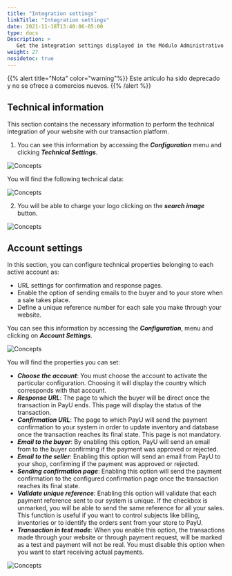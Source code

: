 ```yaml
---
title: "Integration settings"
linkTitle: "Integration settings"
date: 2021-11-18T13:40:06-05:00
type: docs
Description: >
   Get the integration settings displayed in the Módulo Administrativo.
weight: 27
nosidetoc: true
---
```


{{% alert title="Nota" color="warning"%}}
Este artículo ha sido deprecado y no se ofrece a comercios nuevos.
{{% /alert %}}

## Technical information
This section contains the necessary information to perform the technical integration of your website with our transaction platform.

1. You can see this information by accessing the _**Configuration**_ menu and clicking _**Technical Settings**_.

![Concepts](https://raw.githubusercontent.com/developers-payu-latam/developers-payu-latam.github.io/master/images/soluciones-adicionales/tecnica1-en.jpg)

You will find the following technical data:

![Concepts](https://raw.githubusercontent.com/developers-payu-latam/developers-payu-latam.github.io/master/images/soluciones-adicionales/tecnica2-en.jpg)

2. You will be able to charge your logo clicking on the _**search image**_ button.

![Concepts](https://raw.githubusercontent.com/developers-payu-latam/developers-payu-latam.github.io/master/images/soluciones-adicionales/tecnica3-en.jpg)
 
## Account settings
In this section, you can configure technical properties belonging to each active account as:
* URL settings for confirmation and response pages.
* Enable the option of sending emails to the buyer and to your store when a sale takes place.
* Define a unique reference number for each sale you make through your website.

You can see this information by accessing the _**Configuration**_, menu and clicking on _**Account Settings**_.

![Concepts](https://raw.githubusercontent.com/developers-payu-latam/developers-payu-latam.github.io/master/images/soluciones-adicionales/configuracion1-en.jpg)

You will find the properties you can set:
* _**Choose the account**_: You must choose the account to activate the particular configuration. Choosing it will display the country which corresponds with that account.
* _**Response URL**_: The page to which the buyer will be direct once the transaction in PayU ends. This page will display the status of the transaction.
* _**Confirmation URL**_: The page to which PayU will send the payment confirmation to your system in order to update inventory and database once the transaction reaches its final state. This page is not mandatory.
* _**Email to the buyer**_: By enabling this option, PayU will send an email from to the buyer confirming if the payment was approved or rejected.
* _**Email to the seller**_: Enabling this option will send an email from PayU to your shop, confirming if the payment was approved or rejected.
* _**Sending confirmation page**_: Enabling this option will send the payment confirmation to the configured confirmation page once the transaction reaches its final state.
* _**Validate unique reference**_: Enabling this option will validate that each payment reference sent to our system is unique. If the checkbox is unmarked, you will be able to send the same reference for all your sales. This function is useful if you want to control subjects like billing, inventories or to identify the orders sent from your store to PayU.
* _**Transaction in test mode**_: When you enable this option, the transactions made through your website or through payment request, will be marked as a test and payment will not be real. You must disable this option when you want to start receiving actual payments.

![Concepts](https://raw.githubusercontent.com/developers-payu-latam/developers-payu-latam.github.io/master/images/soluciones-adicionales/activar8-en.jpg)